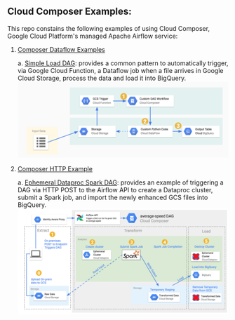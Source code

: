## Cloud Composer Examples: 
This repo constains the following examples of using Cloud Composer, Google Cloud Platform's managed Apache Airflow service:

1. [Composer Dataflow Examples](composer_dataflow_examples/README.md)

	a. [Simple Load DAG](composer_dataflow_examples/simple_load_dag.py): provides a common pattern to automatically trigger, via Google Cloud Function, a Dataflow job when a file arrives in Google Cloud Storage, process the data and load it into BigQuery.
![Alt text](img/workflow-overview.png "Workflow Overview")

2. [Composer HTTP Example](composer_http_post_example/README.md)

	a. [Ephemeral Dataproc Spark DAG](composer_http_post_example/ephemeral_dataproc_spark_dag.py): provides an example of triggering a DAG via HTTP POST to the Airflow API to create a Dataproc cluster, submit a Spark job, and import the newly enhanced GCS files into BigQuery.
![Alt text](img/composer-http-post-arch.png "A diagram illustrating the workflow described below.")
